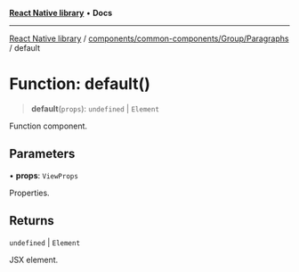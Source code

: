 [**React Native library**](../../../../../index.md) • **Docs**

***

[React Native library](../../../../../modules.md) / [components/common-components/Group/Paragraphs](../index.md) / default

# Function: default()

> **default**(`props`): `undefined` \| `Element`

Function component.

## Parameters

• **props**: `ViewProps`

Properties.

## Returns

`undefined` \| `Element`

JSX element.
